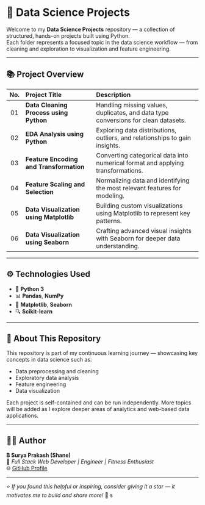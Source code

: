 # 🧠 Data Science Projects  

Welcome to my **Data Science Projects** repository — a collection of structured, hands-on projects built using Python.  
Each folder represents a focused topic in the data science workflow — from cleaning and exploration to visualization and feature engineering.  

---

## 📚 Project Overview

| No. | Project Title | Description |
|:---:|:-------------------------------------------|:------------------------------------------------|
| 01 | **Data Cleaning Process using Python** | Handling missing values, duplicates, and data type conversions for clean datasets. |
| 02 | **EDA Analysis using Python** | Exploring data distributions, outliers, and relationships to gain insights. |
| 03 | **Feature Encoding and Transformation** | Converting categorical data into numerical format and applying transformations. |
| 04 | **Feature Scaling and Selection** | Normalizing data and identifying the most relevant features for modeling. |
| 05 | **Data Visualization using Matplotlib** | Building custom visualizations using Matplotlib to represent key patterns. |
| 06 | **Data Visualization using Seaborn** | Crafting advanced visual insights with Seaborn for deeper data understanding. |

---

## ⚙️ Technologies Used
- 🐍 **Python 3**
- 📊 **Pandas**, **NumPy**
- 🎨 **Matplotlib**, **Seaborn**
- 🔍 **Scikit-learn**

---

## 🚀 About This Repository
This repository is part of my continuous learning journey — showcasing key concepts in data science such as:
- Data preprocessing and cleaning  
- Exploratory data analysis  
- Feature engineering  
- Data visualization  

Each project is self-contained and can be run independently. More topics will be added as I explore deeper areas of analytics and web-based data applications.

---

## 👨‍💻 Author  
**B Surya Prakash (Shane)**  
🎯 *Full Stack Web Developer | Engineer | Fitness Enthusiast*  
🌐 [GitHub Profile](https://github.com/bsuryaprakash06)

---

⭐ *If you found this helpful or inspiring, consider giving it a star — it motivates me to build and share more!* 🌟
s
